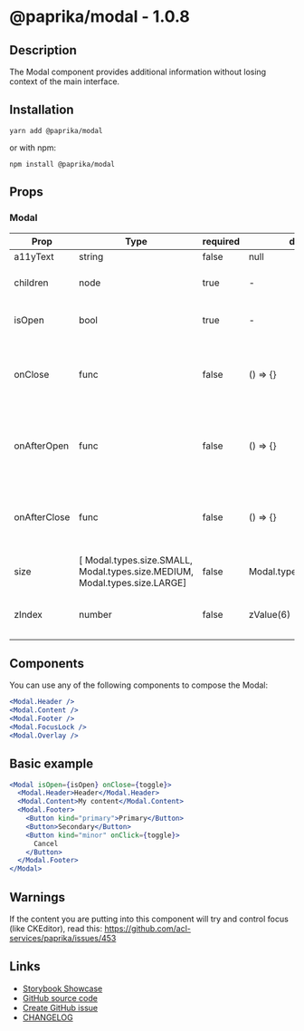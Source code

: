 <!-- start: Autogenerated - do not modify -->

# @paprika/modal - 1.0.8

## Description

The Modal component provides additional information without losing context of the main interface.

## Installation

```
yarn add @paprika/modal
```

or with npm:

```
npm install @paprika/modal
```

## Props

### Modal

| Prop         | Type                                                                       | required | default                 | Description                                          |
| ------------ | -------------------------------------------------------------------------- | -------- | ----------------------- | ---------------------------------------------------- |
| a11yText     | string                                                                     | false    | null                    |                                                      |
| children     | node                                                                       | true     | -                       | The content for the Modal.                           |
| isOpen       | bool                                                                       | true     | -                       | Control the visibility of the modal                  |
| onClose      | func                                                                       | false    | () => {}                | Callback triggered when the modal needs to be closed |
| onAfterOpen  | func                                                                       | false    | () => {}                | Callback once the modal has been opened event        |
| onAfterClose | func                                                                       | false    | () => {}                | Callback once the modal has been closed event        |
| size         | [ Modal.types.size.SMALL, Modal.types.size.MEDIUM, Modal.types.size.LARGE] | false    | Modal.types.size.MEDIUM |                                                      |
| zIndex       | number                                                                     | false    | zValue(6)               | The z-index of the Takeover content                  |

<!-- end: Autogenerated - do not modify -->
<!-- content -->

## Components

You can use any of the following components to compose the Modal:

```jsx
<Modal.Header />
<Modal.Content />
<Modal.Footer />
<Modal.FocusLock />
<Modal.Overlay />
```

## Basic example

```jsx
<Modal isOpen={isOpen} onClose={toggle}>
  <Modal.Header>Header</Modal.Header>
  <Modal.Content>My content</Modal.Content>
  <Modal.Footer>
    <Button kind="primary">Primary</Button>
    <Button>Secondary</Button>
    <Button kind="minor" onClick={toggle}>
      Cancel
    </Button>
  </Modal.Footer>
</Modal>
```

## Warnings

If the content you are putting into this component will try and control focus (like CKEditor), read this: https://github.com/acl-services/paprika/issues/453

<!-- eoContent -->

## Links

- [Storybook Showcase](https://paprika.highbond.com/?path=/story/messaging-modal--showcase)
- [GitHub source code](https://github.com/acl-services/paprika/tree/master/packages/Modal/src)
- [Create GitHub issue](https://github.com/acl-services/paprika/issues/new?label=[]&title=@paprika/modal%20[help]:%20your%20short%20description&body=%0A%23%20Help%20wanted%0A%0A%23%23%20Please%20write%20your%20question.%0A*A%20clear%20and%20concise%20description%20of%20what%20the%20question%20is*%0A%0A%23%23%20Additional%20context%0A*Add%20any%20other%20context%20or%20screenshots%20about%20your%20question%20here.*%0A)
- [CHANGELOG](https://github.com/acl-services/paprika/tree/master/packages/Modal/CHANGELOG.md)

